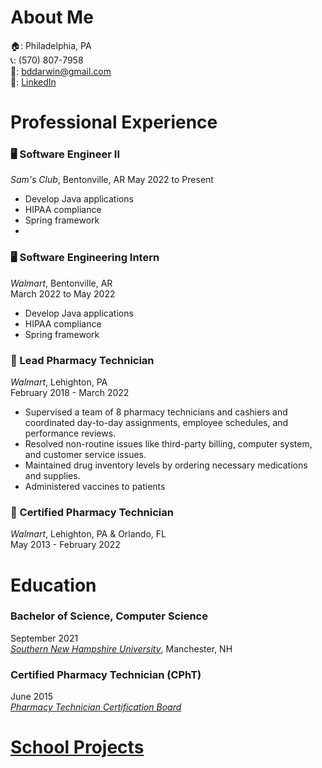 # About Me
🏠: Philadelphia, PA  
📞: (570) 807-7958  
📧: bddarwin@gmail.com  
🔗: [LinkedIn](https://www.linkedin.com/in/bddarwin/)

# Professional Experience
### 🖥️ Software Engineer II
*Sam's Club*, Bentonville, AR
May 2022 to Present
- Develop Java applications
- HIPAA compliance
- Spring framework
- 
### 🖥️ Software Engineering Intern
*Walmart*, Bentonville, AR  
March 2022 to May 2022
- Develop Java applications
- HIPAA compliance
- Spring framework

### 💊 Lead Pharmacy Technician
*Walmart*, Lehighton, PA  
February 2018 - March 2022
- Supervised a team of 8 pharmacy technicians and cashiers and coordinated day-to-day assignments, employee schedules, and performance reviews. 
- Resolved non-routine issues like third-party billing, computer system, and customer service issues.
- Maintained drug inventory levels by ordering necessary medications and supplies.
- Administered vaccines to patients

### 💊 Certified Pharmacy Technician
*Walmart*, Lehighton, PA & Orlando, FL  
May 2013 - February 2022

# Education
### Bachelor of Science, Computer Science
September 2021  
*[Southern New Hampshire University](https://www.snhu.edu/)*, Manchester, NH  

### Certified Pharmacy Technician (CPhT)
June 2015   
*[Pharmacy Technician Certification Board](https://www.credly.com/badges/092390a5-2577-4886-aee9-a1722b24c427/public_url)*

# [School Projects](/snhu)

